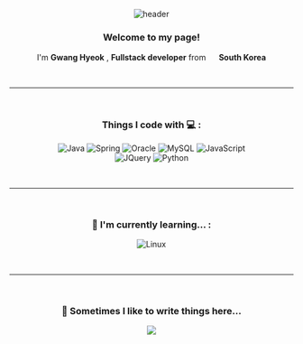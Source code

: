 <div align="center"> 
  
![header](https://capsule-render.vercel.app/api?type=waving&height=240&text=Hi%20there%20👋&fontAlign=75&fontAlignY=40&color=0:CCFFFF,100:0067A3)

</div>

<div align="center">

<!-- [![Typing SVG](https://readme-typing-svg.herokuapp.com?font=Fira+Code&size=25&duration=2500&pause=2000&color=000000&background=FFFFFFFF&center=true&multiline=true&width=1000&height=100&lines=WELCOME+TO+MY+PAGE;I'm+Gwang+Hyeok%2C+Fullstack+developer++from+South+Korea;%E3%80%80%E3%80%80%E3%80%80%E3%80%80%E3%80%80;%E3%80%80%E3%80%80%E3%80%80%E3%80%80%E3%80%80)](https://git.io/typing-svg)
<img src="https://emojipedia-us.s3.dualstack.us-west-1.amazonaws.com/thumbs/120/joypixels/340/flag-south-korea_1f1f0-1f1f7.png" width="50" /> -->

### Welcome to my page!   

I'm **Gwang Hyeok**
, **Fullstack developer**
from <img src="https://emojipedia-us.s3.dualstack.us-west-1.amazonaws.com/thumbs/120/joypixels/340/flag-south-korea_1f1f0-1f1f7.png" width="15" />
**South Korea**

</div>

<br>
<hr>
<br>

<div align="center">

  ### Things I code with :computer: :
  ![Java](https://img.shields.io/badge/java-%23ffa500.svg?style=for-the-badge&logo=java&logoColor=white)
  ![Spring](https://img.shields.io/badge/spring-%23D81159.svg?style=for-the-badge&logo=spring&logoColor=white)
  ![Oracle](https://img.shields.io/badge/Oracle-%2321838?style=for-the-badge&logo=oracle&logoColor=white) 
  ![MySQL](https://img.shields.io/badge/mysql-%238F2D56.svg?style=for-the-badge&logo=mysql&logoColor=white)
  ![JavaScript](https://img.shields.io/badge/javascript-%23e85a71.svg?style=for-the-badge&logo=javascript&logoColor=white) <br>
  ![JQuery](https://img.shields.io/badge/jQuery-%234ea1d3.svg?style=for-the-badge&logo=jQuery&logoColor=white)
  ![Python](https://img.shields.io/badge/Python-%233776AB.svg?style=for-the-badge&logo=Python&logoColor=white) <br>
  
  
</div>

<br>
<hr>
<br>

<div align="center">

  ### 🌱 I'm currently learning... :
  ![Linux](https://img.shields.io/badge/Linux-%23454552.svg?style=for-the-badge&logo=Linux&logoColor=white)

</div>

<br>
<hr>
<br>

<div align="center">

  ### 💬 Sometimes I like to write things here...
  <a href="https://blog.naver.com/blacksocks93/"><img src="https://img.shields.io/badge/-My%20Blog-17bf63?&style=for-the-badge&logo=blog&logoColor=black" /></a>

</div>

<!--
**BlackSocks1993/BlackSocks1993** is a ✨ _special_ ✨ repository because its `README.md` (this file) appears on your GitHub profile.

Here are some ideas to get you started:

- 🔭 I’m currently working on ...
- 🌱 I’m currently learning ...
- 👯 I’m looking to collaborate on ...
- 🤔 I’m looking for help with ...
- 💬 Ask me about ...
- 📫 How to reach me: ...
- 😄 Pronouns: ...
- ⚡ Fun fact: ...
-->
